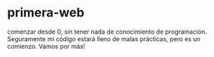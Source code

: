 # primera-web
comenzar desde 0, sin tener nada de conocimiento de programación. Seguramente mi código estará lleno de malas prácticas, pero es un comienzo. Vamos por más!

